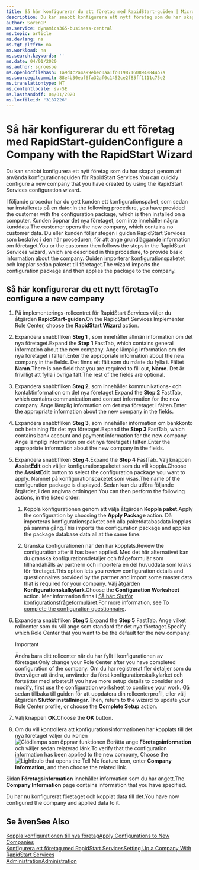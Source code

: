 ```yaml
---
title: Så här konfigurerar du ett företag med RapidStart-guiden | Microsoft Docs
description: Du kan snabbt konfigurera ett nytt företag som du har skapat genom att använda konfigurationsguiden för RapidStart Services.
author: SorenGP
ms.service: dynamics365-business-central
ms.topic: article
ms.devlang: na
ms.tgt_pltfrm: na
ms.workload: na
ms.search.keywords: ''
ms.date: 04/01/2020
ms.author: sgroespe
ms.openlocfilehash: 1a9d4c2a4a99ebec0aa1fc019871608948844b7a
ms.sourcegitcommit: 88e4b30eaf6fa32af0c1452ce2f85ff1111c75e2
ms.translationtype: HT
ms.contentlocale: sv-SE
ms.lasthandoff: 04/01/2020
ms.locfileid: "3187226"
---
```

# <a name="configure-a-company-with-the-rapidstart-wizard"></a><span data-ttu-id="a30d5-103">Så här konfigurerar du ett företag med RapidStart-guiden</span><span class="sxs-lookup"><span data-stu-id="a30d5-103">Configure a Company with the RapidStart Wizard</span></span>
<span data-ttu-id="a30d5-104">Du kan snabbt konfigurera ett nytt företag som du har skapat genom att använda konfigurationsguiden för RapidStart Services.</span><span class="sxs-lookup"><span data-stu-id="a30d5-104">You can quickly configure a new company that you have created by using the RapidStart Services configuration wizard.</span></span>

<span data-ttu-id="a30d5-105">I följande procedur har du gett kunden ett konfigurationspaket, som sedan har installerats på en dator.</span><span class="sxs-lookup"><span data-stu-id="a30d5-105">In the following procedure, you have provided the customer with the configuration package, which is then installed on a computer.</span></span> <span data-ttu-id="a30d5-106">Kunden öppnar det nya företaget, som inte innehåller några kunddata.</span><span class="sxs-lookup"><span data-stu-id="a30d5-106">The customer opens the new company, which contains no customer data.</span></span> <span data-ttu-id="a30d5-107">Du eller kunden följer stegen i guiden RapidStart Services som beskrivs i den här proceduren, för att ange grundläggande information om företaget.</span><span class="sxs-lookup"><span data-stu-id="a30d5-107">You or the customer then follows the steps in the RapidStart Services wizard, which are described in this procedure, to provide basic information about the company.</span></span> <span data-ttu-id="a30d5-108">Guiden importerar konfigurationspaketet och kopplar sedan paketet till företaget.</span><span class="sxs-lookup"><span data-stu-id="a30d5-108">The wizard imports the configuration package and then applies the package to the company.</span></span>  

## <a name="to-configure-a-new-company"></a><span data-ttu-id="a30d5-109">Så här konfigurerar du ett nytt företag</span><span class="sxs-lookup"><span data-stu-id="a30d5-109">To configure a new company</span></span>  
1. <span data-ttu-id="a30d5-110">På implementerings-rollcentret för RapidStart Services väljer du åtgärden **RapidStart-guiden**.</span><span class="sxs-lookup"><span data-stu-id="a30d5-110">On the RapidStart Services Implementer Role Center, choose the **RapidStart Wizard** action.</span></span>  
2. <span data-ttu-id="a30d5-111">Expandera snabbfliken **Steg 1** , som innehåller allmän information om det nya företaget.</span><span class="sxs-lookup"><span data-stu-id="a30d5-111">Expand the **Step 1** FastTab, which contains general information about the new company.</span></span> <span data-ttu-id="a30d5-112">Ange lämplig information om det nya företaget i fälten.</span><span class="sxs-lookup"><span data-stu-id="a30d5-112">Enter the appropriate information about the new company in the fields.</span></span> <span data-ttu-id="a30d5-113">Det finns ett fält som du måste du fylla i. Fältet **Namn**.</span><span class="sxs-lookup"><span data-stu-id="a30d5-113">There is one field that you are required to fill out, **Name**.</span></span> <span data-ttu-id="a30d5-114">Det är frivilligt att fylla i övriga fält.</span><span class="sxs-lookup"><span data-stu-id="a30d5-114">The rest of the fields are optional.</span></span>  
3. <span data-ttu-id="a30d5-115">Expandera snabbfliken **Steg 2**, som innehåller kommunikations- och kontaktinformation om det nya företaget.</span><span class="sxs-lookup"><span data-stu-id="a30d5-115">Expand the **Step 2** FastTab, which contains communication and contact information for the new company.</span></span> <span data-ttu-id="a30d5-116">Ange lämplig information om det nya företaget i fälten.</span><span class="sxs-lookup"><span data-stu-id="a30d5-116">Enter the appropriate information about the new company in the fields.</span></span>
4. <span data-ttu-id="a30d5-117">Expandera snabbfliken **Steg 3**, som innehåller information om bankkonto och betalning för det nya företaget.</span><span class="sxs-lookup"><span data-stu-id="a30d5-117">Expand the **Step 3** FastTab, which contains bank account and payment information for the new company.</span></span> <span data-ttu-id="a30d5-118">Ange lämplig information om det nya företaget i fälten.</span><span class="sxs-lookup"><span data-stu-id="a30d5-118">Enter the appropriate information about the new company in the fields.</span></span>  
5. <span data-ttu-id="a30d5-119">Expandera snabbfliken **Steg 4**.</span><span class="sxs-lookup"><span data-stu-id="a30d5-119">Expand the **Step 4** FastTab.</span></span> <span data-ttu-id="a30d5-120">Välj knappen **AssistEdit** och väljer konfigurationspaketet som du vill koppla.</span><span class="sxs-lookup"><span data-stu-id="a30d5-120">Choose the **AssistEdit** button to select the configuration package you want to apply.</span></span> <span data-ttu-id="a30d5-121">Namnet på konfigurationspaketet som visas.</span><span class="sxs-lookup"><span data-stu-id="a30d5-121">The name of the configuration package is displayed.</span></span> <span data-ttu-id="a30d5-122">Sedan kan du utföra följande åtgärder, i den angivna ordningen:</span><span class="sxs-lookup"><span data-stu-id="a30d5-122">You can then perform the following actions, in the listed order:</span></span>  

    1. <span data-ttu-id="a30d5-123">Koppla konfigurationen genom att välja åtgärden **Koppla paket**.</span><span class="sxs-lookup"><span data-stu-id="a30d5-123">Apply the configuration by choosing the **Apply Package** action.</span></span> <span data-ttu-id="a30d5-124">Då importeras konfigurationspaketet och alla paketdatabasdata kopplas på samma gång.</span><span class="sxs-lookup"><span data-stu-id="a30d5-124">This imports the configuration package and applies the package database data all at the same time.</span></span>  

    2. <span data-ttu-id="a30d5-125">Granska konfigurationen när den har kopplats.</span><span class="sxs-lookup"><span data-stu-id="a30d5-125">Review the configuration after it has been applied.</span></span> <span data-ttu-id="a30d5-126">Med det här alternativet kan du granska konfigurationsdetaljer och frågeformulär som tillhandahålls av partnern och importera en del huvuddata som krävs för företaget.</span><span class="sxs-lookup"><span data-stu-id="a30d5-126">This option lets you review configuration details and questionnaires provided by the partner and import some master data that is required for your company.</span></span> <span data-ttu-id="a30d5-127">Välj åtgärden **Konfigurationskalkylark**.</span><span class="sxs-lookup"><span data-stu-id="a30d5-127">Choose the **Configuration Worksheet** action.</span></span> <span data-ttu-id="a30d5-128">Mer information finns i [Så här: Slutför konfigurationsfrågeformuläret](admin-gather-customer-setup-values.md#to-complete-the-configuration-questionnaire).</span><span class="sxs-lookup"><span data-stu-id="a30d5-128">For more information, see [To complete the configuration questionnaire](admin-gather-customer-setup-values.md#to-complete-the-configuration-questionnaire).</span></span>  

6. <span data-ttu-id="a30d5-129">Expandera snabbfliken **Steg 5**.</span><span class="sxs-lookup"><span data-stu-id="a30d5-129">Expand the **Step 5** FastTab.</span></span> <span data-ttu-id="a30d5-130">Ange vilket rollcenter som du vill ange som standard för det nya företaget.</span><span class="sxs-lookup"><span data-stu-id="a30d5-130">Specify which Role Center that you want to be the default for the new company.</span></span>  

    > [!IMPORTANT]  
    >  <span data-ttu-id="a30d5-131">Ändra bara ditt rollcenter när du har fyllt i konfigurationen av företaget.</span><span class="sxs-lookup"><span data-stu-id="a30d5-131">Only change your Role Center after you have completed configuration of the company.</span></span> <span data-ttu-id="a30d5-132">Om du har registrerat fler detaljer som du överväger att ändra, använder du först konfigurationskalkylarket och fortsätter med arbetet.</span><span class="sxs-lookup"><span data-stu-id="a30d5-132">If you have more setup details to consider and modify, first use the configuration worksheet to continue your work.</span></span> <span data-ttu-id="a30d5-133">Gå sedan tillbaka till guiden för att uppdatera din rollcenterprofil, eller välj åtgärden **Slutför inställningar**.</span><span class="sxs-lookup"><span data-stu-id="a30d5-133">Then, return to the wizard to update your Role Center profile, or choose the **Complete Setup** action.</span></span>

7. <span data-ttu-id="a30d5-134">Välj knappen **OK**.</span><span class="sxs-lookup"><span data-stu-id="a30d5-134">Choose the **OK** button.</span></span>  
8. <span data-ttu-id="a30d5-135">Om du vill kontrollera att konfigurationsinformationen har kopplats till det nya företaget väljer du ikonen ![Glödlampa som öppnar funktionen Berätta](media/ui-search/search_small.png "Berätta vad du vill göra") ange **Företagsinformation** och väljer sedan relaterad länk.</span><span class="sxs-lookup"><span data-stu-id="a30d5-135">To verify that the configuration information has been applied to the new company, Choose the ![Lightbulb that opens the Tell Me feature](media/ui-search/search_small.png "Tell me what you want to do") icon, enter **Company Information**, and then choose the related link.</span></span>

<span data-ttu-id="a30d5-136">Sidan **Företagsinformation** innehåller information som du har angett.</span><span class="sxs-lookup"><span data-stu-id="a30d5-136">The **Company Information** page contains information that you have specified.</span></span>   

<span data-ttu-id="a30d5-137">Du har nu konfigurerat företaget och kopplat data till det.</span><span class="sxs-lookup"><span data-stu-id="a30d5-137">You have now configured the company and applied data to it.</span></span>  

## <a name="see-also"></a><span data-ttu-id="a30d5-138">Se även</span><span class="sxs-lookup"><span data-stu-id="a30d5-138">See Also</span></span>  
[<span data-ttu-id="a30d5-139">Koppla konfigurationen till nya företag</span><span class="sxs-lookup"><span data-stu-id="a30d5-139">Apply Configurations to New Companies</span></span>](admin-apply-configuration-to-new-companies.md)  
[<span data-ttu-id="a30d5-140">Konfigurera ett företag med RapidStart Services</span><span class="sxs-lookup"><span data-stu-id="a30d5-140">Setting Up a Company With RapidStart Services</span></span>](admin-set-up-a-company-with-rapidstart.md)  
[<span data-ttu-id="a30d5-141">Administration</span><span class="sxs-lookup"><span data-stu-id="a30d5-141">Administration</span></span>](admin-setup-and-administration.md)
